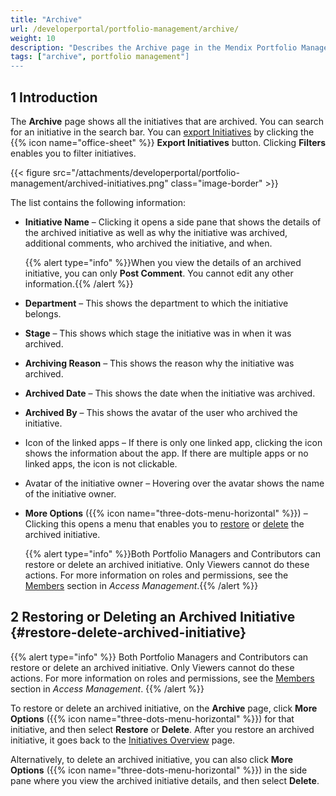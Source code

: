 ```yaml
---
title: "Archive"
url: /developerportal/portfolio-management/archive/
weight: 10
description: "Describes the Archive page in the Mendix Portfolio Management app."
tags: ["archive", portfolio management"]
---
```


## 1 Introduction

The **Archive** page shows all the initiatives that are archived. You can search for an initiative in the search bar. You can [export Initiatives](/developerportal/portfolio-management/export-import-initiatives/) by clicking the {{% icon name="office-sheet" %}} **Export Initiatives** button. Clicking **Filters** enables you to filter initiatives.

{{< figure src="/attachments/developerportal/portfolio-management/archived-initiatives.png" class="image-border" >}}

The list contains the following information:

* **Initiative Name** – Clicking it opens a side pane that shows the details of the archived initiative as well as why the initiative was archived, additional comments, who archived the initiative, and when.

  {{% alert type="info" %}}When you view the details of an archived initiative, you can only **Post Comment**. You cannot edit any other information.{{% /alert %}}

* **Department** – This shows the department to which the initiative belongs.

* **Stage** – This shows which stage the initiative was in when it was archived.

* **Archiving Reason** – This shows the reason why the initiative was archived.

* **Archived Date** – This shows the date when the initiative was archived.

* **Archived By** – This shows the avatar of the user who archived the initiative.

* Icon of the linked apps – If there is only one linked app, clicking the icon shows the information about the app. If there are multiple apps or no linked apps, the icon is not clickable.

* Avatar of the initiative owner – Hovering over the avatar shows the name of the initiative owner.

* **More Options** ({{% icon name="three-dots-menu-horizontal" %}}) – Clicking this opens a menu that enables you to [restore](#restore-delete-archived-initiative) or [delete](#restore-delete-archived-initiative) the archived initiative.

  {{% alert type="info" %}}Both Portfolio Managers and Contributors can restore or delete an archived initiative. Only Viewers cannot do these actions. For more information on roles and permissions, see the [Members](/developerportal/portfolio-management/access-management/#members) section in *Access Management*.{{% /alert %}}

## 2 Restoring or Deleting an Archived Initiative {#restore-delete-archived-initiative}

{{% alert type="info" %}}
Both Portfolio Managers and Contributors can restore or delete an archived initiative. Only Viewers cannot do these actions. For more information on roles and permissions, see the [Members](/developerportal/portfolio-management/access-management/#members) section in *Access Management*.
{{% /alert %}}

To restore or delete an archived initiative, on the **Archive** page, click **More Options** ({{% icon name="three-dots-menu-horizontal" %}}) for that initiative, and then select **Restore** or **Delete**. After you restore an archived initiative, it goes back to the [Initiatives Overview](/developerportal/portfolio-management/initiatives-overview/) page.

Alternatively, to delete an archived initiative, you can also click **More Options** ({{% icon name="three-dots-menu-horizontal" %}}) in the side pane where you view the archived initiative details, and then select **Delete**.
